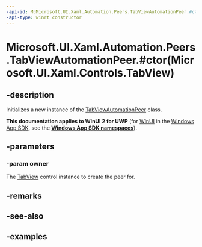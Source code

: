 ```yaml
---
-api-id: M:Microsoft.UI.Xaml.Automation.Peers.TabViewAutomationPeer.#ctor(Microsoft.UI.Xaml.Controls.TabView)
-api-type: winrt constructor
---
```


# Microsoft.UI.Xaml.Automation.Peers.TabViewAutomationPeer.#ctor(Microsoft.UI.Xaml.Controls.TabView)

<!--
public TabViewAutomationPeer (Microsoft.UI.Xaml.Controls.TabView owner);
-->

## -description

Initializes a new instance of the [TabViewAutomationPeer](tabviewautomationpeer.md) class.

**This documentation applies to WinUI 2 for UWP** (for [WinUI](/windows/apps/winui/winui3/) in the [Windows App SDK](/windows/apps/windows-app-sdk/), see the **[Windows App SDK namespaces](/windows/windows-app-sdk/api/winrt/)**).

## -parameters

### -param owner

The [TabView](../microsoft.ui.xaml.controls/tabview.md) control instance to create the peer for.

## -remarks

## -see-also

## -examples

